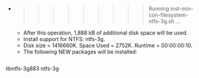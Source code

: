 * >>>>>>>>> Running inst-min-con-filesystem-ntfs-3g.sh ...
  * After this operation, 1,888 kB of additional disk space will be used.
  * Install support for NTFS: ntfs-3g.
  * Disk size = 1416660K. Space Used = 2752K. Runtime = 00:00:00:10.
  * The following NEW packages will be installed:
  ```bash
libntfs-3g883 ntfs-3g
  ```
